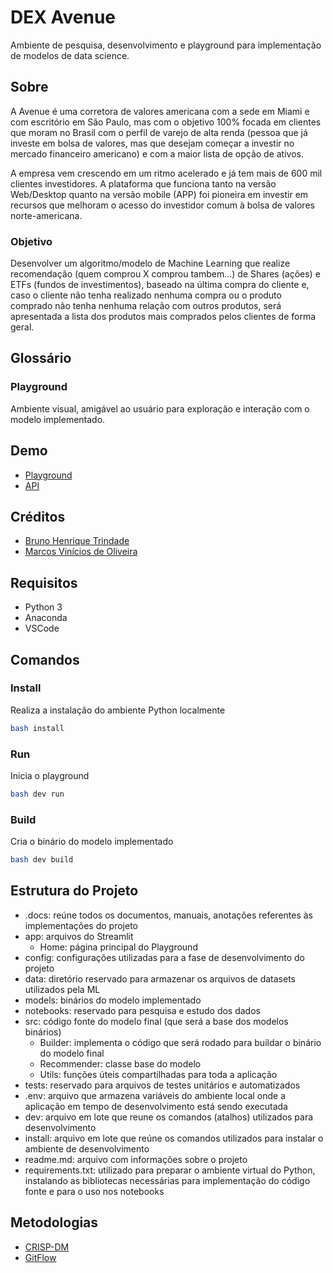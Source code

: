 # DEX Avenue

Ambiente de pesquisa, desenvolvimento e playground para implementação
de modelos de data science.

## Sobre

A Avenue é uma corretora de valores americana com a sede em Miami e com escritório em São Paulo, mas com o objetivo 100% focada em clientes que moram no Brasil com o perfil de varejo de alta renda (pessoa que já investe em bolsa de valores, mas que desejam começar a investir no mercado financeiro americano) e com a maior lista de opção de ativos. 

A empresa vem crescendo em um ritmo acelerado e já tem mais de 600 mil clientes investidores. A plataforma que funciona tanto na versão Web/Desktop quanto na versão mobile (APP) foi pioneira em investir em recursos que melhoram o acesso do investidor comum à bolsa de valores norte-americana.

### Objetivo

Desenvolver um algoritmo/modelo de Machine Learning que realize recomendação (quem comprou X comprou tambem...) de Shares (ações) e ETFs (fundos de investimentos), baseado na última compra do cliente e, caso o cliente não tenha realizado nenhuma compra ou o produto comprado não tenha nenhuma relação com outros produtos, será apresentada a lista dos produtos mais comprados pelos clientes de forma geral.

## Glossário

### Playground

Ambiente visual, amigável ao usuário para exploração e interação com o modelo implementado.

## Demo

- [Playground](#Demo)
- [API](#Demo)

## Créditos

- [Bruno Henrique Trindade](https://www.linkedin.com/in/brunoht/)
- [Marcos Vinícios de Oliveira](https://www.linkedin.com/in/marcos-vi-de-oliveira/)

## Requisitos

- Python 3
- Anaconda
- VSCode

## Comandos

### Install

Realiza a instalação do ambiente Python localmente

```bash
bash install
```

### Run

Inicia o playground

```bash
bash dev run
```

### Build

Cria o binário do modelo implementado

```bash
bash dev build
```

## Estrutura do Projeto

- .docs: reúne todos os documentos, manuais, anotações referentes às implementações do projeto
- app: arquivos do Streamlit
    - Home: página principal do Playground
- config: configurações utilizadas para a fase de desenvolvimento do projeto
- data: diretório reservado para armazenar os arquivos de datasets utilizados pela ML
- models: binários do modelo implementado
- notebooks: reservado para pesquisa e estudo dos dados
- src: código fonte do modelo final (que será a base dos modelos binários)
    - Builder: implementa o código que será rodado para buildar o binário do modelo final
    - Recommender: classe base do modelo
    - Utils: funções úteis compartilhadas para toda a aplicação
- tests: reservado para arquivos de testes unitários e automatizados
- .env: arquivo que armazena variáveis do ambiente local onde a aplicação em tempo de desenvolvimento está sendo executada
- dev: arquivo em lote que reune os comandos (atalhos) utilizados para desenvolvimento
- install: arquivo em lote que reúne os comandos utilizados para instalar o ambiente de desenvolvimento
- readme.md: arquivo com informações sobre o projeto
- requirements.txt: utilizado para preparar o ambiente virtual do Python, instalando as bibliotecas necessárias para implementação do código fonte e para o uso nos notebooks

## Metodologias

- [CRISP-DM](https://www.escoladnc.com.br/blog/data-science/metodologia-crisp-dm/)
- [GitFlow](https://www.atlassian.com/br/git/tutorials/comparing-workflows/gitflow-workflow#:~:text=O%20que%20%C3%A9%20o%20Gitflow,por%20Vincent%20Driessen%20no%20nvie.)


